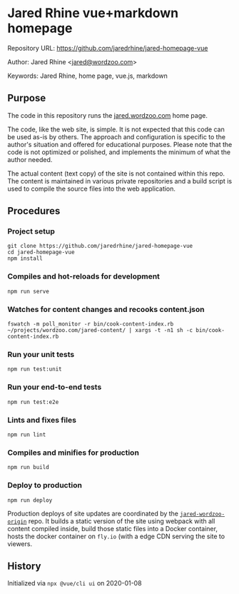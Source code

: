 # Jared Rhine vue+markdown homepage

Repository URL: https://github.com/jaredrhine/jared-homepage-vue

Author: Jared Rhine <<jared@wordzoo.com>>

Keywords: Jared Rhine, home page, vue.js, markdown

## Purpose

The code in this repository runs the [jared.wordzoo.com](https://jared.wordzoo.com/) home page.

The code, like the web site, is simple. It is not expected that this code can be used as-is by others. The approach and configuration is specific to the author's situation and offered for educational purposes. Please note that the code is not optimized or polished, and implements the minimum of what the author needed.

The actual content (text copy) of the site is not contained within this repo. The content is maintained in various private repositories and a build script is used to compile the source files into the web application.

## Procedures

### Project setup

```shell
git clone https://github.com/jaredrhine/jared-homepage-vue
cd jared-homepage-vue
npm install
```

### Compiles and hot-reloads for development

```shell
npm run serve
```

### Watches for content changes and recooks content.json

```shell
fswatch -m poll_monitor -r bin/cook-content-index.rb ~/projects/wordzoo.com/jared-content/ | xargs -t -n1 sh -c bin/cook-content-index.rb
```

### Run your unit tests

```shell
npm run test:unit
```

### Run your end-to-end tests

```shell
npm run test:e2e
```

### Lints and fixes files

```shell
npm run lint
```

### Compiles and minifies for production

```shell
npm run build
```

### Deploy to production

```shell
npm run deploy
```

Production deploys of site updates are coordinated by the [`jared-wordzoo-origin`](https://github.com/jaredrhine/jared-wordzoo-origin) repo. It builds a static version of the site using webpack with all content compiled inside, build those static files into a Docker container, hosts the docker container on `fly.io` (with a edge CDN serving the site to viewers.

## History

Initialized via `npx @vue/cli ui` on 2020-01-08
